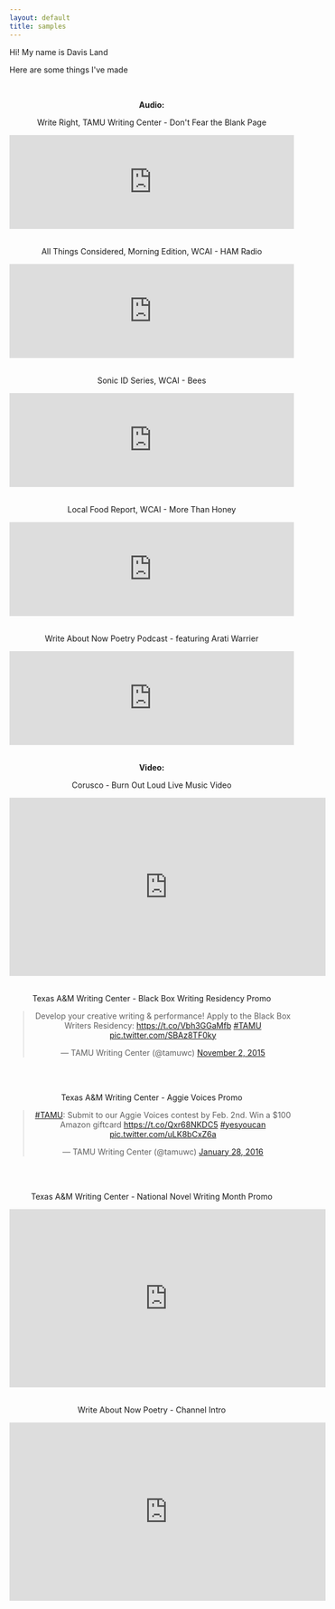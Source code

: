 ```yaml
---
layout: default
title: samples
---
```

<p>Hi! My name is Davis Land</p>
<p>Here are some things I&#39;ve made</p>
</br>
<div align="center">
    <p><b>Audio:</b></p>
    <p>Write Right, TAMU Writing Center - Don&#39;t Fear the Blank Page</p>
    <iframe width="100%" height="166" scrolling="no" frameborder="no" src="https://w.soundcloud.com/player/?url=https%3A//api.soundcloud.com/tracks/251042516&amp;color=ff5500&amp;auto_play=false&amp;hide_related=false&amp;show_comments=true&amp;show_user=true&amp;show_reposts=false"></iframe>
    </br>
    </br>
    <p>All Things Considered, Morning Edition, WCAI - HAM Radio</p>
    <iframe width="100%" height="166" scrolling="no" frameborder="no" src="https://w.soundcloud.com/player/?url=https%3A//api.soundcloud.com/tracks/213690758&amp;color=ff5500&amp;auto_play=false&amp;hide_related=false&amp;show_comments=true&amp;show_user=true&amp;show_reposts=false"></iframe>
    </br>
    </br>
    <p>Sonic ID Series, WCAI - Bees</p>
    <iframe width="100%" height="166" scrolling="no" frameborder="no" src="https://w.soundcloud.com/player/?url=https%3A//api.soundcloud.com/tracks/231615667&amp;color=ff5500&amp;auto_play=false&amp;hide_related=false&amp;show_comments=true&amp;show_user=true&amp;show_reposts=false"></iframe>
    </br>
    </br>
    <p>Local Food Report, WCAI - More Than Honey</p>
    <iframe width="100%" height="166" scrolling="no" frameborder="no" src="https://w.soundcloud.com/player/?url=https%3A//api.soundcloud.com/tracks/242612429&amp;color=ff5500&amp;auto_play=false&amp;hide_related=false&amp;show_comments=true&amp;show_user=true&amp;show_reposts=false"></iframe>
    </br>
    </br>
    <p>Write About Now Poetry Podcast - featuring Arati Warrier</p>
    <iframe width="100%" height="166" scrolling="no" frameborder="no" src="https://w.soundcloud.com/player/?url=https%3A//api.soundcloud.com/tracks/213690415&amp;color=ff5500&amp;auto_play=false&amp;hide_related=false&amp;show_comments=true&amp;show_user=true&amp;show_reposts=false"></iframe>
    </br>
    </br>
    <p><b>Video:</b></p>
    <p>Corusco - Burn Out Loud Live Music Video</p>
    <iframe width="560" height="315" src="https://www.youtube.com/embed/530feGQsnkA" frameborder="0" allowfullscreen></iframe>
    <br>
    <br>
    <p>Texas A&amp;M Writing Center - Black Box Writing Residency Promo</p>
     <blockquote class="twitter-video" lang="en"><p lang="en" dir="ltr">Develop your creative writing &amp; performance! Apply to the Black Box Writers Residency: <a href="https://t.co/Vbh3GGaMfb">https://t.co/Vbh3GGaMfb</a> <a href="https://twitter.com/hashtag/TAMU?src=hash">#TAMU</a> <a href="https://t.co/SBAz8TF0ky">pic.twitter.com/SBAz8TF0ky</a></p>&mdash; TAMU Writing Center (@tamuwc) <a href="https://twitter.com/tamuwc/status/661202352725037056">November 2, 2015</a></blockquote>
     <script async src="//platform.twitter.com/widgets.js" charset="utf-8"></script>
     </br>
     </br>    
    <p>Texas A&amp;M Writing Center - Aggie Voices Promo</p>
    <blockquote class="twitter-video" lang="en"><p lang="en" dir="ltr"><a href="https://twitter.com/hashtag/TAMU?src=hash">#TAMU</a>: Submit to our Aggie Voices contest by Feb. 2nd. Win a $100 Amazon giftcard <a href="https://t.co/Qxr68NKDC5">https://t.co/Qxr68NKDC5</a> <a href="https://twitter.com/hashtag/yesyoucan?src=hash">#yesyoucan</a> <a href="https://t.co/uLK8bCxZ6a">pic.twitter.com/uLK8bCxZ6a</a></p>&mdash; TAMU Writing Center (@tamuwc) <a href="https://twitter.com/tamuwc/status/692788496507863041">January 28, 2016</a></blockquote> <script async src="//platform.twitter.com/widgets.js" charset="utf-8"></script> 
    </br>
    </br>
    <p>Texas A&amp;M Writing Center - National Novel Writing Month Promo</p>
    <iframe align="center" width="560" height="315" src="https://www.youtube.com/embed/vyveeacR47o" frameborder="0" allowfullscreen></iframe>
    </br>
    </br>
    <p>Write About Now Poetry - Channel Intro</p>
    <iframe width="560" height="315" src="https://www.youtube.com/embed/0wa16gcmj6U" frameborder="0" allowfullscreen></iframe>